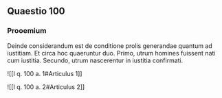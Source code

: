 ## Quaestio 100

### Prooemium

Deinde considerandum est de conditione prolis generandae quantum ad iustitiam. Et circa hoc quaeruntur duo. Primo, utrum homines fuissent nati cum iustitia. Secundo, utrum nascerentur in iustitia confirmati.

![[I q. 100 a. 1#Articulus 1]]

![[I q. 100 a. 2#Articulus 2]]


